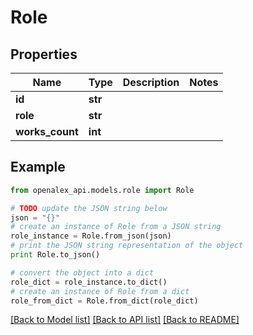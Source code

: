 # Role


## Properties
Name | Type | Description | Notes
------------ | ------------- | ------------- | -------------
**id** | **str** |  | 
**role** | **str** |  | 
**works_count** | **int** |  | 

## Example

```python
from openalex_api.models.role import Role

# TODO update the JSON string below
json = "{}"
# create an instance of Role from a JSON string
role_instance = Role.from_json(json)
# print the JSON string representation of the object
print Role.to_json()

# convert the object into a dict
role_dict = role_instance.to_dict()
# create an instance of Role from a dict
role_from_dict = Role.from_dict(role_dict)
```
[[Back to Model list]](../README.md#documentation-for-models) [[Back to API list]](../README.md#documentation-for-api-endpoints) [[Back to README]](../README.md)



